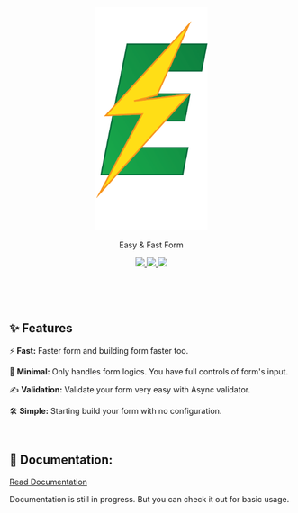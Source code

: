 <p align="center">
  <a href="https://niku98.github.io/ez-form/" target="_blank">
    <img src="https://raw.githubusercontent.com/niku98/ez-form/main/logo.png" width="200" title="Go to website">
  </a>
</p>

<p align="center">
Easy & Fast Form
</p>

<p align="center">
	<a href="https://www.npmjs.com/package/@niku/ez-form" target="_blank">
		<img src="https://img.shields.io/npm/v/@niku/ez-form.svg?label=&color=18C75B">
	</a>
	<a href="https://npm-stat.com/charts.html?package=@niku/ez-form" target="_blank">
		<img src="https://img.shields.io/npm/dm/@niku/ez-form.svg?label=&color=F09E18">
	</a>
	<a href="https://niku98.github.io/ez-form/" target="_blank">
		<img src="https://img.shields.io/badge/-Documentation-09BA4D">
	</a>
</p>
<br>
<br>
<br>

## ✨ Features

⚡️ **Fast:** Faster form and building form faster too.

🤏 **Minimal:** Only handles form logics. You have full controls of form's input.

✍ **Validation:** Validate your form very easy with Async validator.

🛠️ **Simple:** Starting build your form with no configuration.

<br>

## 📖 Documentation:

[Read Documentation](https://niku98.github.io/ez-form/)

Documentation is still in progress. But you can check it out for basic usage.
